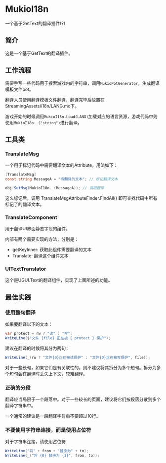# MukioI18n

一个基于GetText的翻译插件(?)

## 简介

这是一个基于GetText的翻译插件。

## 工作流程

需要手写一些代码用于搜索游戏内的字符串，调用`MukioPotGenerator`，生成翻译模板文件pot。

翻译人员使用翻译模板文件翻译，翻译完毕后放置在StreamingAssets/i18n/LANG.mo下。

游戏开始的时候调用`MukioI18n.Load(LANG)`加载对应的语言资源，游戏代码中则使用`MukioI18n._("string")`进行翻译。

## 工具类

### TranslateMsg

一个用于标记代码中需要翻译文本的Attribute。用法如下：

```C#
[TranslateMsg]
const string MessageA = "待翻译的文本"; // 标记翻译文本

obj.SetMsg(MukioI18n._(MessageA)); // 调用翻译
```

这么标记后，调用 TranslateMsgAttributeFinder.FindAll() 即可查找代码中所有标记了的翻译文本。

### TranslateComponent<T>

用于翻译UI界面静态字段的组件。

内部有两个需要实现的方法，分别是：
- getKeyInner: 获取此组件需要翻译的文本
- Translate: 翻译这个组件文本

### UITextTranslator

这个是UGUI.Text的翻译组件，实现了上面所述的功能。

## 最佳实践

### 使用整句翻译

如果要翻译以下的文本：

```C#
var protect = rw ? "读" : "写";
WriteLine($"文件 {file} 正在被 { protect } 保护");
```

建议在翻译的时候将其分为两句：

```C#
WriteLine(_(rw ? "文件{0}正在被读保护" : "文件{0}正在被写保护", file));
```

对于一些长句，如果它们是有关联性的，则不建议将其拆分为多个短句。拆分为多个短句会在翻译时丢失上下文，较难翻译。

### 正确的分段

翻译应当局限于一个段落中。对于一些较长的页面，建议将它们按段落分散到多个翻译字符串中。

一个通常的建议是一段翻译字符串不要超过10行。

### 不要使用字符串连接，而是使用占位符

对于字符串连接，请使用占位符

```C#
WriteLine("将" + from + "替换为" + to); 
WriteLine(_("将 {0} 替换为 {1}", from, to)); 
```






